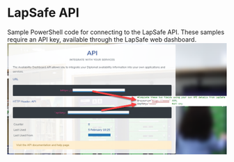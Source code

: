 # LapSafe API

Sample PowerShell code for connecting to the LapSafe API. These samples require an API key, available through the LapSafe web dashboard.
![Image of API Key on Dashboard](https://github.com/isjwuk/powershell-general/raw/master/lapsafe/LapSafeAPI.png)
